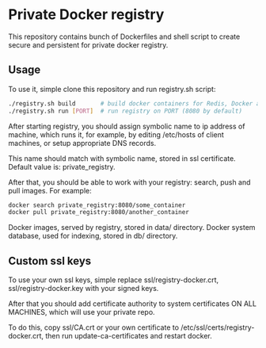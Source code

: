 # Private Docker registry

This repository contains bunch of Dockerfiles and shell script to
create secure and persistent for private docker registry.

## Usage

To use it, simple clone this repository and run registry.sh script:
```bash
./registry.sh build       # build docker containers for Redis, Docker and Nginx
./registry.sh run [PORT]  # run registry on PORT (8080 by default)
```

After starting registry, you should assign symbolic name to
ip address of machine, which runs it, for example, by editing
/etc/hosts of client machines, or setup appropriate DNS records.

This name should match with symbolic name, stored in ssl certificate.
Default value is: private_registry. 

After that, you should be able to work with your registry: 
search, push and pull images. For example:

```bash
docker search private_registry:8080/some_container
docker pull private_registry:8080/another_container
```

Docker images, served by registry, stored in data/ directory.
Docker system database, used for indexing, stored in db/ directory.

## Custom ssl keys

To use your own ssl keys, simple replace ssl/registry-docker.crt,
ssl/registry-docker.key with your signed keys.

After that you should add certificate authority to system certificates
ON ALL MACHINES, which will use your private repo.

To do this, copy ssl/CA.crt or your own certificate to
/etc/ssl/certs/registry-docker.crt,
then run update-ca-certificates and restart docker.
